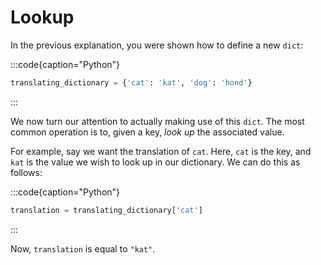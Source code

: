 # Lookup

In the previous explanation, you were shown how to define a new `dict`:

:::code{caption="Python"}

```python
translating_dictionary = {'cat': 'kat', 'dog': 'hond'}
```

:::

We now turn our attention to actually making use of this `dict`.
The most common operation is to, given a key, *look up* the associated value.

For example, say we want the translation of `cat`.
Here, `cat` is the key, and `kat` is the value we wish to look up in our dictionary.
We can do this as follows:

:::code{caption="Python"}

```python
translation = translating_dictionary['cat']
```

:::

Now, `translation` is equal to `"kat"`.
